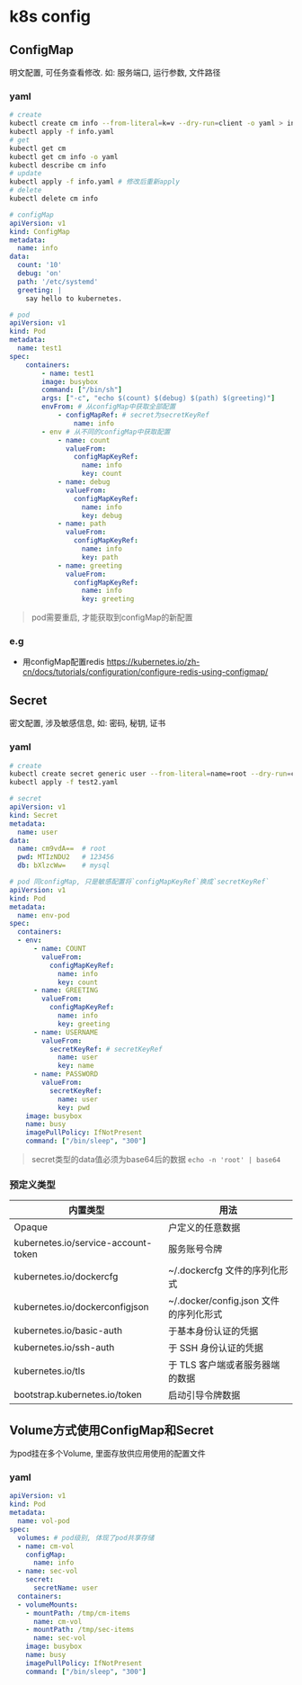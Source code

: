 # k8s config

## ConfigMap

明文配置, 可任务查看修改. 如: 服务端口, 运行参数, 文件路径

### yaml

```sh
# create
kubectl create cm info --from-literal=k=v --dry-run=client -o yaml > info.yaml
kubectl apply -f info.yaml
# get
kubectl get cm
kubectl get cm info -o yaml
kubectl describe cm info
# update
kubectl apply -f info.yaml # 修改后重新apply
# delete
kubectl delete cm info
```

```yaml
# configMap
apiVersion: v1
kind: ConfigMap
metadata:
  name: info
data:
  count: '10'
  debug: 'on'
  path: '/etc/systemd'
  greeting: |
    say hello to kubernetes.

# pod
apiVersion: v1
kind: Pod
metadata:
  name: test1
spec:
    containers:
        - name: test1
        image: busybox
        command: ["/bin/sh"]
        args: ["-c", "echo $(count) $(debug) $(path) $(greeting)"]
        envFrom: # 从configMap中获取全部配置
            - configMapRef: # secret为secretKeyRef
                name: info
        - env # 从不同的configMap中获取配置
            - name: count
              valueFrom:
                configMapKeyRef:
                  name: info
                  key: count
            - name: debug
              valueFrom:
                configMapKeyRef:
                  name: info
                  key: debug
            - name: path
              valueFrom:
                configMapKeyRef:
                  name: info
                  key: path
            - name: greeting
              valueFrom:
                configMapKeyRef:
                  name: info
                  key: greeting
```

> pod需要重启, 才能获取到configMap的新配置

### e.g

- 用configMap配置redis <https://kubernetes.io/zh-cn/docs/tutorials/configuration/configure-redis-using-configmap/>

## Secret

密文配置, 涉及敏感信息, 如: 密码, 秘钥, 证书

### yaml

```sh
# create
kubectl create secret generic user --from-literal=name=root --dry-run=client -o yaml > test2.yaml
kubectl apply -f test2.yaml
```

```yaml
# secret
apiVersion: v1
kind: Secret
metadata:
  name: user
data:
  name: cm9vdA==  # root
  pwd: MTIzNDU2   # 123456
  db: bXlzcWw=    # mysql

# pod 同configMap, 只是敏感配置将`configMapKeyRef`换成`secretKeyRef`
apiVersion: v1
kind: Pod
metadata:
  name: env-pod
spec:
  containers:
  - env:
      - name: COUNT
        valueFrom:
          configMapKeyRef:
            name: info
            key: count
      - name: GREETING
        valueFrom:
          configMapKeyRef:
            name: info
            key: greeting
      - name: USERNAME
        valueFrom:
          secretKeyRef: # secretKeyRef
            name: user
            key: name
      - name: PASSWORD
        valueFrom:
          secretKeyRef:
            name: user
            key: pwd
    image: busybox
    name: busy
    imagePullPolicy: IfNotPresent
    command: ["/bin/sleep", "300"]
```

> secret类型的data值必须为base64后的数据 `echo -n 'root' | base64`

### 预定义类型

| 内置类型                            | 用法                                   |
| ----------------------------------- | -------------------------------------- |
| Opaque                              | 户定义的任意数据                       |
| kubernetes.io/service-account-token | 服务账号令牌                           |
| kubernetes.io/dockercfg             | ~/.dockercfg 文件的序列化形式          |
| kubernetes.io/dockerconfigjson      | ~/.docker/config.json 文件的序列化形式 |
| kubernetes.io/basic-auth            | 于基本身份认证的凭据                   |
| kubernetes.io/ssh-auth              | 于 SSH 身份认证的凭据                  |
| kubernetes.io/tls                   | 于 TLS 客户端或者服务器端的数据        |
| bootstrap.kubernetes.io/token       | 启动引导令牌数据                       |

## Volume方式使用ConfigMap和Secret

为pod挂在多个Volume, 里面存放供应用使用的配置文件

### yaml

```yaml
apiVersion: v1
kind: Pod
metadata:
  name: vol-pod
spec:
  volumes: # pod级别, 体现了pod共享存储
  - name: cm-vol
    configMap:
      name: info
  - name: sec-vol
    secret:
      secretName: user
  containers:
  - volumeMounts:
    - mountPath: /tmp/cm-items
      name: cm-vol
    - mountPath: /tmp/sec-items
      name: sec-vol
    image: busybox
    name: busy
    imagePullPolicy: IfNotPresent
    command: ["/bin/sleep", "300"]
```